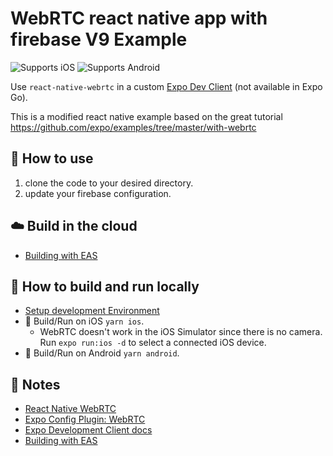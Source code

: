 # WebRTC react native app with firebase V9 Example

![Supports iOS](https://img.shields.io/badge/iOS-000.svg?style=flat-square&logo=APPLE&labelColor=999999&logoColor=fff)
![Supports Android](https://img.shields.io/badge/Android-000.svg?style=flat-square&logo=ANDROID&labelColor=A4C639&logoColor=fff)

Use `react-native-webrtc` in a custom [Expo Dev Client](https://docs.expo.dev/clients/introduction/) (not available in Expo Go).

This is a modified react native example based on the great tutorial https://github.com/expo/examples/tree/master/with-webrtc

## 🚀 How to use

1. clone the code to your desired directory.
2. update your firebase configuration. 

## ☁️ Build in the cloud

- [Building with EAS](https://docs.expo.dev/eas/)

## 🏃 How to build and run locally

- [Setup development Environment](https://reactnative.dev/docs/environment-setup)
- 🍎 Build/Run on iOS `yarn ios`.
  - WebRTC doesn't work in the iOS Simulator since there is no camera. Run `expo run:ios -d` to select a connected iOS device.
- 🤖 Build/Run on Android `yarn android`.

## 📝 Notes

- [React Native WebRTC](https://github.com/react-native-webrtc/)
- [Expo Config Plugin: WebRTC](https://github.com/expo/config-plugins/tree/master/packages/react-native-webrtc)
- [Expo Development Client docs](https://docs.expo.dev/clients/introduction/)
- [Building with EAS](https://docs.expo.dev/eas/)
